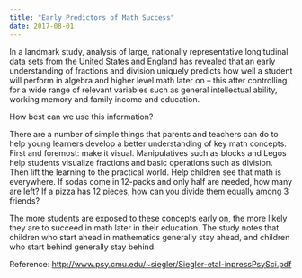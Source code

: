 ```yaml
---
title: "Early Predictors of Math Success"
date: 2017-08-01
---
```


In a landmark study, analysis of large, nationally representative longitudinal data sets from the United States and England has revealed that an early understanding of fractions and division uniquely predicts how well a student will perform in algebra and higher level math later on – this after controlling for a wide range of relevant variables such as general intellectual ability, working memory and family income and education.

How best can we use this information?

There are a number of simple things that parents and teachers can do to help young learners develop a better understanding of key math concepts.  First and foremost: make it visual. Manipulatives such as blocks and Legos help students visualize fractions and basic operations such as division.  Then lift the learning to the practical world.  Help children see that math is everywhere.  If sodas come in 12-packs and only half are needed, how many are left?  If a pizza has 12 pieces, how can you divide them equally among 3 friends?

The more students are exposed to these concepts early on, the more likely they are to succeed in math later in their education.  The study notes that children who start ahead in mathematics generally stay ahead, and children who start behind generally stay behind.

Reference: http://www.psy.cmu.edu/~siegler/Siegler-etal-inpressPsySci.pdf
